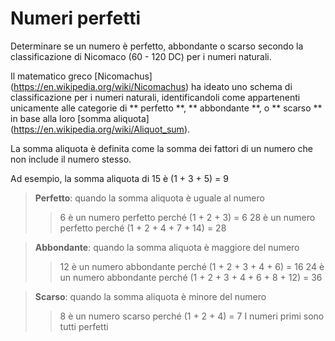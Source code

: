 # Numeri perfetti

Determinare se un numero è perfetto, abbondante o scarso secondo la classificazione di Nicomaco (60 - 120 DC) per i numeri naturali.

Il matematico greco [Nicomachus] (https://en.wikipedia.org/wiki/Nicomachus) ha ideato uno schema di classificazione per i numeri naturali, identificandoli come appartenenti unicamente alle categorie di ** perfetto **, ** abbondante **, o ** scarso ** in base alla loro [somma aliquota] (https://en.wikipedia.org/wiki/Aliquot_sum). 

La somma aliquota è definita come la somma dei fattori di un numero che non include il numero stesso. 

Ad esempio, la somma aliquota di 15 è (1 + 3 + 5) = 9

> **Perfetto**: quando la somma aliquota è uguale al numero
>> 6 è un numero perfetto perché (1 + 2 + 3) = 6
>> 28 è un numero perfetto perché (1 + 2 + 4 + 7 + 14) = 28

> **Abbondante**: quando la somma aliquota è maggiore del numero
>>12 è un numero abbondante perché (1 + 2 + 3 + 4 + 6) = 16
>>24 è un numero abbondante perché (1 + 2 + 3 + 4 + 6 + 8 + 12) = 36

>**Scarso**: quando la somma aliquota è minore del numero
>>8 è un numero scarso perché (1 + 2 + 4) = 7
>>I numeri primi sono tutti perfetti
